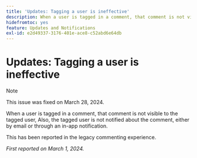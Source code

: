 ```yaml
---
title: 'Updates: Tagging a user is ineffective'
description: When a user is tagged in a comment, that comment is not visible to the tagged user, Also, the tagged user is not notified about the comment, either by email or through an in-app notification.
hidefromtoc: yes
feature: Updates and Notifications
exl-id: e2d49337-3176-401e-ace8-c52abd6e64db
---
```

# Updates: Tagging a user is ineffective

>[!NOTE]
>
>This issue was fixed on March 28, 2024.

When a user is tagged in a comment, that comment is not visible to the tagged user, Also, the tagged user is not notified about the comment, either by email or through an in-app notification.

This has been reported in the legacy commenting experience.

_First reported on March 1, 2024._
